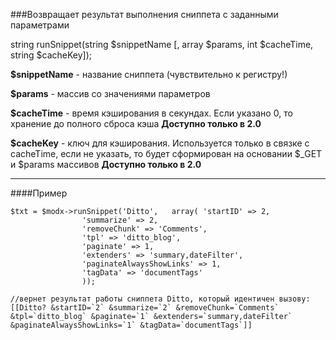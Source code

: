 ###Возвращает результат выполнения сниппета с заданными параметрами

string runSnippet(string $snippetName [, array $params, int $cacheTime, string $cacheKey]);

**$snippetName** - название сниппета (чувствительно к регистру!)

**$params** - массив со значениями параметров

**$cacheTime** - время кэширования в секундах. Если указано 0, то хранение до полного сброса кэша **Доступно только в 2.0**

**$cacheKey** - ключ для кэширования. Используется только в связке с cacheTime, если не указать, то будет сформирован на основании $_GET и $params массивов **Доступно только в 2.0**

***

####Пример

	$txt = $modx->runSnippet('Ditto', 	array( 'startID' => 2, 
					'summarize' => 2, 
					'removeChunk' => 'Comments', 
					'tpl' => 'ditto_blog', 
					'paginate' => 1, 
					'extenders' => 'summary,dateFilter', 
					'paginateAlwaysShowLinks' => 1, 
					'tagData' => 'documentTags' 
					));

	//вернет результат работы сниппета Ditto, который идентичен вызову:
	[[Ditto? &startID=`2` &summarize=`2` &removeChunk=`Comments` &tpl=`ditto_blog` &paginate=`1` &extenders=`summary,dateFilter` &paginateAlwaysShowLinks=`1` &tagData=`documentTags`]]
